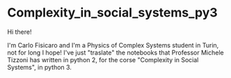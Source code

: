 # Complexity_in_social_systems_py3


Hi there!

I'm Carlo Fisicaro and I'm a Physics of Complex Systems student in Turin, not for long I hope! 
I've just "traslate" the notebooks that Professor Michele Tizzoni has written in python 2, for the corse "Complexity in Social Systems", in python 3.
